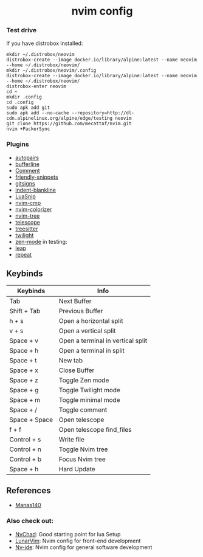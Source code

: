 <h1 align="center">nvim config</h1>

### Test drive 
If you have distrobox installed:
```
mkdir ~/.distrobox/neovim
distrobox-create --image docker.io/library/alpine:latest --name neovim --home ~/.distrobox/neovim/
mkdir ~/.distrobox/neovim/.config
distrobox-create --image docker.io/library/alpine:latest --name neovim --home ~/.distrobox/neovim/
distrobox-enter neovim
cd ~
mkdir .config
cd .config
sudo apk add git 
sudo apk add --no-cache --repository=http://dl-cdn.alpinelinux.org/alpine/edge/testing neovim
git clone https://github.com/mecattaf/nvim.git
nvim +PackerSync
```

### Plugins

- [autopairs](https://github.com/windwp/nvim-autopairs)
- [bufferline](https://github.com/akinsho/bufferline.nvim)
- [Comment](https://github.com/numToStr/Comment.nvim)
- [friendly-snippets](https://github.com/rafamadriz/friendly-snippets)
- [gitsigns](https://github.com/lewis6991/gitsigns.nvim)
- [indent-blankline](https://github.com/lukas-reineke/indent-blankline.nvim)
- [LuaSnip](https://github.com/L3MON4D3/LuaSnip)
- [nvim-cmp](https://github.com/hrsh7th/nvim-cmp)
- [nvim-colorizer](https://github.com/norcalli/nvim-colorizer.lua)
- [nvim-tree](https://kyazdani42/nvim-tree.lua)
- [telescope](https://github.com/nvim-telescope/telescope.nvim)
- [treesitter](https://github.com/nvim-treesitter/nvim-treesitter)
- [twilight](https://github.com/folke/twilight.nvim)
- [zen-mode](https://github.com/folke/zen-mode.nvim)
in testing:
- [leap](https://github.com/ggandor/leap.nvim)
- [repeat](https://github.com/tpope/vim-repeat)


## Keybinds

  |    Keybinds    |                Info               |
  | -----          | -----                             |
  | Tab            | Next Buffer                       |
  | Shift + Tab    | Previous Buffer                   |
  | h + s          | Open a horizontal split           |
  | v + s          | Open a vertical split             |
  | Space + v      | Open a terminal in vertical split |
  | Space + h      | Open a terminal in split          |
  | Space + t      | New tab                           |
  | Space + x      | Close Buffer                      |
  | Space + z      | Toggle Zen mode                   |
  | Space + g      | Toggle Twilight mode              |
  | Space + m      | Toggle minimal mode               |
  | Space + /      | Toggle comment                    |
  | Space + Space  | Open telescope                    |
  | f + f          | Open telescope find_files         |
  | Control + s    | Write file                        |
  | Control + n    | Toggle Nvim tree                  |
  | Control + b    | Focus Nvim tree                   |
  | Space + h      | Hard Update                       |

## References
- [Manas140](https://github.com/Manas140/Conscious)

### Also check out:
- [NvChad](https://github.com/NvChad/NvChad): Good starting point for lua Setup
- [LunarVim](https://github.com/LunarVim/LunarVim): Nvim config for front-end development
- [Nv-ide](https://github.com/crivotz/nv-ide): Nvim config for general software development
